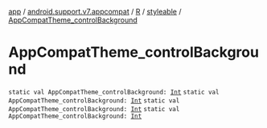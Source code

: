 [app](../../../index.md) / [android.support.v7.appcompat](../../index.md) / [R](../index.md) / [styleable](index.md) / [AppCompatTheme_controlBackground](.)

# AppCompatTheme_controlBackground

`static val AppCompatTheme_controlBackground: `[`Int`](https://kotlinlang.org/api/latest/jvm/stdlib/kotlin/-int/index.html)
`static val AppCompatTheme_controlBackground: `[`Int`](https://kotlinlang.org/api/latest/jvm/stdlib/kotlin/-int/index.html)
`static val AppCompatTheme_controlBackground: `[`Int`](https://kotlinlang.org/api/latest/jvm/stdlib/kotlin/-int/index.html)
`static val AppCompatTheme_controlBackground: `[`Int`](https://kotlinlang.org/api/latest/jvm/stdlib/kotlin/-int/index.html)